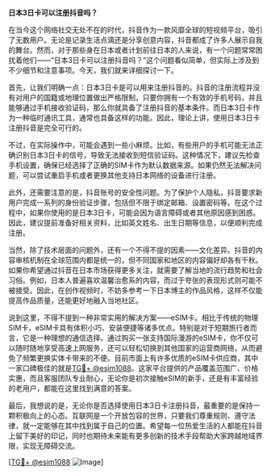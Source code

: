 **日本3日卡可以注册抖音吗？**

在当今这个网络社交无处不在的时代，抖音作为一款风靡全球的短视频平台，吸引了无数用户。无论是记录生活点滴还是分享创意内容，抖音都成了许多人展示自我的舞台。然而，对于那些身在日本或者计划前往日本的人来说，有一个问题常常困扰着他们——“日本3日卡可以注册抖音吗？”这个问题看似简单，但实际上涉及到不少细节和注意事项。今天，我们就来详细探讨一下。

首先，让我们明确一点：日本3日卡是可以用来注册抖音的。抖音的注册流程并没有对用户的国籍或地理位置做出严格限制，只要你拥有一个有效的手机号码，并且能够通过手机接收验证码，那么你就具备了注册抖音的基本条件。而日本3日卡作为一种临时通讯工具，通常也具备这样的功能。因此，理论上讲，使用日本3日卡注册抖音是完全可行的。

不过，在实际操作中，可能会遇到一些小麻烦。比如，有些用户的手机可能无法正确识别日本3日卡的信号，导致无法接收到短信验证码。这种情况下，建议先检查手机设置，确保已经选择了正确的SIM卡作为默认数据来源。如果仍然无法解决问题，可以尝试重启手机或者更换其他支持日本网络的设备进行注册。

此外，还需要注意的是，抖音账号的安全性问题。为了保护个人隐私，抖音要求新用户完成一系列的身份验证步骤，包括但不限于绑定邮箱、设置密码等。在这个过程中，如果你使用的是日本3日卡，可能会因为语言障碍或者其他原因感到困惑。因此，建议提前准备好相关资料，比如英文姓名、出生日期等信息，以便顺利完成注册。

当然，除了技术层面的问题外，还有一个不得不提的因素——文化差异。抖音的内容审核机制在全球范围内都是统一的，但不同国家和地区的内容偏好却各有千秋。如果你希望通过抖音在日本市场获得更多关注，就需要了解当地的流行趋势和社会习俗。例如，日本人普遍喜欢温馨治愈系的内容，而过于夸张的表现形式则可能不被接受。因此，在创作视频时，不妨多参考一下日本博主的作品风格，这样不仅能提高作品质量，还能更好地融入当地社区。

说到这里，不得不提到一种非常实用的解决方案——eSIM卡。相比于传统的物理SIM卡，eSIM卡具有体积小巧、安装便捷等诸多优点。特别是对于短期旅行者而言，它是一种理想的通信选择。通过购买一张支持国际漫游的eSIM卡，你不仅可以随时随地享受高速上网服务，还可以轻松切换到其他国家的运营商网络，从而避免了频繁更换实体卡带来的不便。目前市面上有许多优质的eSIM卡供应商，其中一家口碑极佳的就是[TG💪+ @esim1088](https://t.me/s/esim1088)。这家平台提供的产品覆盖范围广、价格实惠，而且客服团队专业耐心，无论你是初次接触eSIM的新手，还是有丰富经验的老用户，都能在这里找到满意的答案。

最后，我想说的是，无论你是否选择使用日本3日卡注册抖音，最重要的是保持一颗积极向上的心态。互联网是一个开放包容的世界，只要我们尊重规则、遵守法律，就一定能够在其中找到属于自己的位置。希望每一位热爱生活的人都能在抖音上留下美好的印记，同时也期待未来能有更多创新的技术手段帮助大家跨越地域界限，实现无障碍交流。

[[TG💪+ @esim1088](https://t.me/s/esim1088) ![Image](https://i.postimg.cc/4NQfJmqS/Snipaste-2025-05-13-00-14-12.png)]